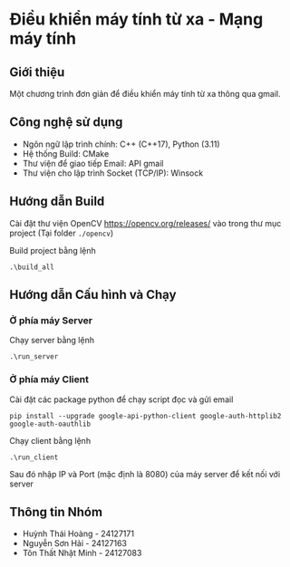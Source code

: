 # Điều khiển máy tính từ xa - Mạng máy tính

## Giới thiệu

Một chương trình đơn giản để điều khiển máy tính từ xa thông qua gmail. 

## Công nghệ sử dụng

*   Ngôn ngữ lập trình chính: C++ (C++17), Python (3.11)
*   Hệ thống Build: CMake
*   Thư viện để giao tiếp Email: API gmail
*   Thư viện cho lập trình Socket (TCP/IP): Winsock

## Hướng dẫn Build 
Cài đặt thư viện OpenCV 
https://opencv.org/releases/
vào trong thư mục project (Tại folder `./opencv`)

Build project bằng lệnh
```
.\build_all
```

## Hướng dẫn Cấu hình và Chạy

### Ở phía máy Server
Chạy server bằng lệnh
```
.\run_server
```

### Ở phía máy Client
Cài đặt các package python để chạy script đọc và gửi email

```
pip install --upgrade google-api-python-client google-auth-httplib2 google-auth-oauthlib
```

Chạy client bằng lệnh
```
.\run_client
```

Sau đó nhập IP và Port (mặc định là 8080) của máy server để kết nối với server

## Thông tin Nhóm
*   Huỳnh Thái Hoàng - 24127171
*   Nguyễn Sơn Hải - 24127163
*   Tôn Thất Nhật Minh - 24127083
